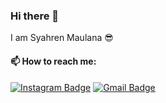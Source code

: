 ### Hi there 👋

I am Syahren Maulana :sunglasses:


#### 📫 How to reach me:
 [![Instagram Badge](https://img.shields.io/badge/-@_nerhays-F44747?style=flat-square&labelColor=F44747&logo=instagram&logoColor=white&link=https://www.instagram.com/_nerhays)](https://www.instagram.com/_nerhays) [![Gmail Badge](https://img.shields.io/badge/-sfa.asus@gmail.com-c14438?style=flat-square&logo=Gmail&logoColor=white&link=mailto:sfa.asus@gmail.com)](mailto:sfa.asus@gmail.com)
<!--
**nerhays/nerhays** is a ✨ _special_ ✨ repository because its `README.md` (this file) appears on your GitHub profile.

Here are some ideas to get you started:

- 🔭 I’m currently working on ...
- 🌱 I’m currently learning ...
- 👯 I’m looking to collaborate on ...
- 🤔 I’m looking for help with ...
- 💬 Ask me about ...
- 📫 How to reach me: ...
- 😄 Pronouns: ...
- ⚡ Fun fact: ...
-->
